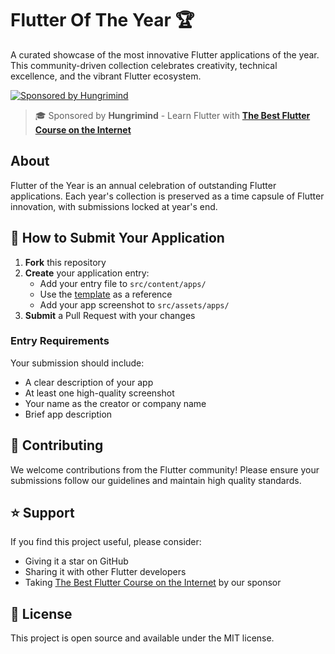 # Flutter Of The Year 🏆

A curated showcase of the most innovative Flutter applications of the year. This community-driven collection celebrates creativity, technical excellence, and the vibrant Flutter ecosystem.

[![Sponsored by Hungrimind](https://img.shields.io/badge/Sponsored%20by-Hungrimind-blue)](https://hungrimind.com)

> 🎓 Sponsored by **Hungrimind** - Learn Flutter with **[The Best Flutter Course on the Internet](https://hungrimind.com/learn/flutter?utm_source=flutter_of_the_year&utm_medium=github)**

## About

Flutter of the Year is an annual celebration of outstanding Flutter applications. Each year's collection is preserved as a time capsule of Flutter innovation, with submissions locked at year's end.

## 🚀 How to Submit Your Application

1. **Fork** this repository
2. **Create** your application entry:
   - Add your entry file to `src/content/apps/`
   - Use the [template](src/content/apps/_template.md) as a reference
   - Add your app screenshot to `src/assets/apps/`
3. **Submit** a Pull Request with your changes

### Entry Requirements

Your submission should include:

- A clear description of your app
- At least one high-quality screenshot
- Your name as the creator or company name
- Brief app description

## 🤝 Contributing

We welcome contributions from the Flutter community! Please ensure your submissions follow our guidelines and maintain high quality standards.

## ⭐ Support

If you find this project useful, please consider:

- Giving it a star on GitHub
- Sharing it with other Flutter developers
- Taking [The Best Flutter Course on the Internet](https://hungrimind.com/learn/flutter?utm_source=flutter_of_the_year&utm_medium=github) by our sponsor

## 📜 License

This project is open source and available under the MIT license.
